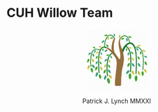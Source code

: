 # CUH Willow Team
<center><figure><img src="images/willow.png"><figcaption></figcaption></figure></center>

<center><p>Patrick J. Lynch MMXXI</p></center>
